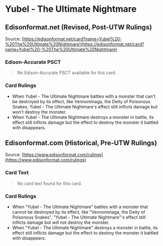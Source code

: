 # Yubel - The Ultimate Nightmare

## Edisonformat.net (Revised, Post-UTW Rulings)

Source: [https://edisonformat.net/card?name=Yubel%20-%20The%20Ultimate%20Nightmare](https://edisonformat.net/card?name=Yubel%20-%20The%20Ultimate%20Nightmare)

### Edison-Accurate PSCT

> No Edison-Accurate PSCT available for this card.

### Card Rulings

*   When Yubel - The Ultimate Nightmare battles with a monster that can't be destroyed by its effect, like Vennominaga, the Deity of Poisonous Snakes, Yubel - The Ultimate Nightmare's effect still inflicts damage but won't destroy the monster.
*   When Yubel - The Ultimate Nightmare destroys a monster in battle, its effect still inflicts damage but the effect to destroy the monster it battled with disappears.


## Edisonformat.com (Historical, Pre-UTW Rulings)

Source: [https://www.edisonformat.com/rulings](https://www.edisonformat.com/rulings)

### Card Text

> No card text found for this card.

### Card Rulings

*   When "Yubel - The Ultimate Nightmare" battles with a monster that cannot be destroyed by its effect, like "Vennominaga, the Deity of Poisonous Snakes", "Yubel - The Ultimate Nightmare"'s effect still inflicts damage but will not destroy the monster.
*   When "Yubel - The Ultimate Nightmare" destroys a monster in battle, its effect still inflicts damage but the effect to destroy the monster it battled with disappears.


